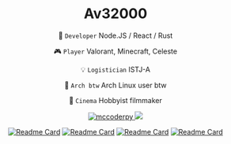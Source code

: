 <h1 align="center">Av32000</h1>

<div align="center">

💾 `Developer` Node.JS / React / Rust

🎮 `Player` Valorant, Minecraft, Celeste

💡 `Logistician` ISTJ-A

💙 `Arch btw` Arch Linux user btw

🎥 `Cinema` Hobbyist filmmaker

<a href="https://discord.com/users/593436735380127770"><img src="https://komarev.com/ghpvc/?username=Av32000&style=for-the-badge" alt=mccoderpy> <img src="https://dcbadge.limes.pink/api/shield/593436735380127770" /></a>

[![Readme Card](https://github-readme-stats-seven-blond-59.vercel.app/api/pin/?username=av32000&repo=OMCP&theme=visual_studio&bg_color=60,323232,151515)](https://github.com/Av32000/OMCP) [![Readme Card](https://github-readme-stats-seven-blond-59.vercel.app/api/pin/?username=av32000&repo=Embed-Builder&theme=visual_studio&bg_color=60,323232,151515)](https://github.com/Av32000/EmbedBuilder)  [![Readme Card](https://github-readme-stats-seven-blond-59.vercel.app/api/pin/?username=av32000&repo=av32000.github.io&theme=visual_studio&bg_color=60,323232,151515)](https://github.com/Av32000/av32000.github.io) [![Readme Card](https://github-readme-stats-seven-blond-59.vercel.app/api/pin/?username=av32000&repo=Finance-Tracker&theme=visual_studio&bg_color=60,323232,151515)](https://github.com/Av32000/Finance-Tracker)

</div>
